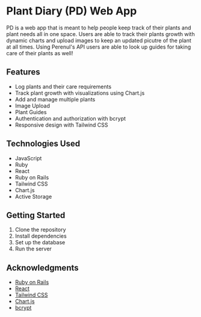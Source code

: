 # Plant Diary (PD) Web App

PD is a web app that is meant to help people keep track of their plants and plant needs all in one space. Users are able to track their plants growth with dynamic charts and upload images to keep an updated picutre of the plant at all times. Using Perenul's API users are able to look up guides for taking care of their plants as well!

## Features

- Log plants and their care requirements
- Track plant growth with visualizations using Chart.js
- Add and manage multiple plants
- Image Upload
- Plant Guides
- Authentication and authorization with bcrypt
- Responsive design with Tailwind CSS

## Technologies Used

- JavaScript
- Ruby
- React
- Ruby on Rails
- Tailwind CSS
- Chart.js
- Active Storage

## Getting Started

1. Clone the repository
2. Install dependencies
3. Set up the database
4. Run the server

## Acknowledgments

- [Ruby on Rails](https://rubyonrails.org/)
- [React](https://reactjs.org/)
- [Tailwind CSS](https://tailwindcss.com/)
- [Chart.js](https://www.chartjs.org/)
- [bcrypt](https://github.com/codahale/bcrypt-ruby)